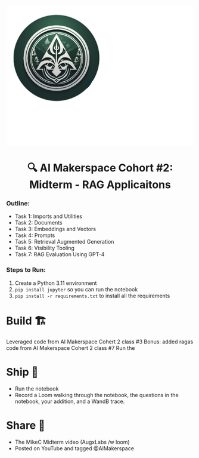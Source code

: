 

<p align = "center" draggable=”false” ><img src="https://github.com/MikeConDH/AIE2/blob/main/MikeC/CraBashIcon.jpg" 
     width="500px"
     height="auto"/>
</p>

## <h1 align="center" id="heading">🔍 AI Makerspace Cohort #2: Midterm - RAG Applicaitons</h1>

### Outline:

- Task 1: Imports and Utilities
- Task 2: Documents
- Task 3: Embeddings and Vectors
- Task 4: Prompts
- Task 5: Retrieval Augmented Generation
- Task 6: Visibility Tooling
- Task 7: RAG Evaluation Using GPT-4

### Steps to Run:

1. Create a Python 3.11 environment
2. `pip install jupyter` so you can run the notebook
3. `pip install -r requirements.txt` to install all the requirements

# Build 🏗️

Leveraged code from AI Makerspace Cohert 2 class #3
Bonus: added ragas code from AI Makerspace Cohert 2 class #7
Run the 

# Ship 🚢

- Run the notebook
- Record a Loom walking through the notebook, the questions in the notebook, your addition, and a WandB trace.

# Share 🚀

- The MikeC Midterm video (AugxLabs /w loom)
- Posted on YouTube and tagged @AIMakerspace

